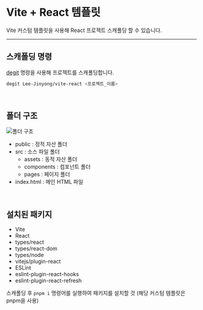 # Vite + React 템플릿

Vite 커스텀 템플릿을 사용해 React 프로젝트 스캐폴딩 할 수 있습니다.

---

## 스캐폴딩 명령

[degit](https://github.com/Rich-Harris/degit?tab=readme-ov-file#readme) 명령을 사용해 프로젝트를 스캐폴딩합니다.

```sh
degit Lee-Jinyong/vite-react <프로젝트_이름>
```

&nbsp;

## 폴더 구조
![폴더 구조](https://github.com/user-attachments/assets/d625d34a-dec4-4ee3-a58d-a18b78751d89)

- public : 정적 자산 폴더
- src : 소스 파일 폴더
  - assets : 동적 자산 폴더
  - components : 컴포넌트 폴더
  - pages : 페이지 폴더
- index.html : 메인 HTML 파일

&nbsp;

## 설치된 패키지

- Vite
- React
- types/react
- types/react-dom
- types/node
- vitejs/plugin-react
- ESLint
- eslint-plugin-react-hooks
- eslint-plugin-react-refresh

스캐폴딩 후 `pnpm i` 명령어를 실행하여 패키지를 설치할 것
(해당 커스텀 템플릿은 pnpm을 사용)

